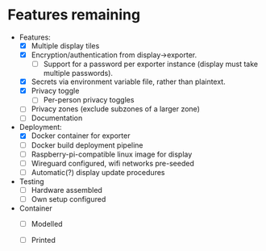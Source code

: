 # Features remaining

- Features:
  - [x] Multiple display tiles
  - [x] Encryption/authentication from display->exporter.
    - [ ] Support for a password per exporter instance (display must take multiple passwords).
  - [x] Secrets via environment variable file, rather than plaintext.
  - [x] Privacy toggle
    - [ ] Per-person privacy toggles
  - [ ] Privacy zones (exclude subzones of a larger zone)
  - [ ] Documentation
- Deployment:
  - [x] Docker container for exporter
  - [ ] Docker build deployment pipeline
  - [ ] Raspberry-pi-compatible linux image for display
  - [ ] Wireguard configured, wifi networks pre-seeded
  - [ ] Automatic(?) display update procedures
- Testing
  - [ ] Hardware assembled
  - [ ] Own setup configured
- Container
  - [ ] Modelled
  - [ ] Printed

